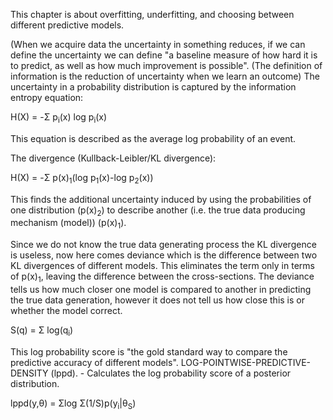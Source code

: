 This chapter is about overfitting, underfitting, and choosing between different predictive models.

(When we acquire data the uncertainty in something reduces, if we can define the uncertainty we can define "a baseline measure of how hard it is to predict, as well as how much improvement is possible". (The definition of information is the reduction of uncertainty when we learn an outcome) The uncertainty in a probability distribution is captured by the information entropy equation:

H(X) = -Σ p<sub>i</sub>(x) log p<sub>i</sub>(x)

This equation is described as the average log probability of an event.

The divergence (Kullback-Leibler/KL divergence):

H(X) = -Σ p(x)<sub>1</sub>(log p<sub>1</sub>(x)-log p<sub>2</sub>(x))

This finds the additional uncertainty induced by using the probabilities of one distribution (p(x)<sub>2</sub>) to describe another (i.e. the true data producing mechanism (model)) (p(x)<sub>1</sub>).

Since we do not know the true data generating process the KL divergence is useless, now here comes deviance which is the difference between two KL divergences of different models. This eliminates the term only in terms of p(x)<sub>1</sub>, leaving the difference between the cross-sections. The deviance tells us how much closer one model is compared to another in predicting the true data generation, however it does not tell us how close this is or whether the model correct.

S(q) = Σ log(q<sub>i</sub>)

This log probability score is "the gold standard way to compare the predictive accuracy of different models".
LOG-POINTWISE-PREDICTIVE-DENSITY (lppd). - Calculates the log probability score of a posterior distribution.

lppd(y,θ) = Σlog Σ(1/S)p(y<sub>i</sub>|θ<sub>S</sub>)


